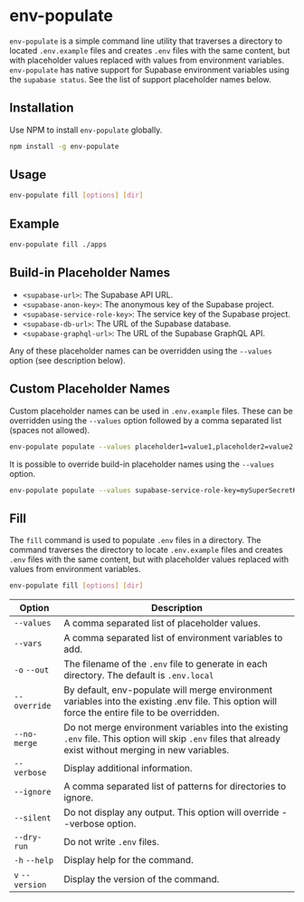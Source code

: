 # env-populate

`env-populate` is a simple command line utility that traverses a directory to located `.env.example` files and creates `.env` files with the same content, but with placeholder values replaced with values from environment variables. `env-populate` has native support for Supabase environment variables using the `supabase status`. See the list of support placeholder names below.

## Installation
Use NPM to install `env-populate` globally.
```sh
npm install -g env-populate
```

## Usage
```sh
env-populate fill [options] [dir]
```

## Example
```sh
env-populate fill ./apps
```

## Build-in Placeholder Names
- `<supabase-url>`: The Supabase API URL.
- `<supabase-anon-key>`: The anonymous key of the Supabase project.
- `<supabase-service-role-key>`: The service key of the Supabase project.
- `<supabase-db-url>`: The URL of the Supabase database.
- `<supabase-graphql-url>`: The URL of the Supabase GraphQL API.

Any of these placeholder names can be overridden using the `--values` option (see description below).

## Custom Placeholder Names
Custom placeholder names can be used in `.env.example` files. These can be overridden using the `--values` option followed by a comma separated list (spaces not allowed).

```sh
env-populate populate --values placeholder1=value1,placeholder2=value2
```

It is possible to override build-in placeholder names using the `--values` option.

```sh
env-populate populate --values supabase-service-role-key=mySuperSecretKey
```

## Fill
The `fill` command is used to populate `.env` files in a directory. The command traverses the directory to locate `.env.example` files and creates `.env` files with the same content, but with placeholder values replaced with values from environment variables.

```sh
env-populate fill [options] [dir]
```

| Option          | Description                                                                                                                                               |
| --------------- | --------------------------------------------------------------------------------------------------------------------------------------------------------- |
| `--values`      | A comma separated list of placeholder values.                                                                                                             |
| `--vars`        | A comma separated list of environment variables to add.                                                                                                   |
| `-o` `--out`    | The filename of the `.env` file to generate in each directory. The default is `.env.local`                                                                |
| `--override`    | By default, env-populate will merge environment variables into the existing .env file. This option will force the entire file to be overridden.           |
| `--no-merge`    | Do not merge environment variables into the existing `.env` file. This option will skip `.env` files that already exist without merging in new variables. |
| `--verbose`     | Display additional information.                                                                                                                           |
| `--ignore`      | A comma separated list of patterns for directories to ignore.                                                                                             |
| `--silent`      | Do not display any output. This option will override --verbose option.                                                                                    |
| `--dry-run`     | Do not write `.env` files.                                                                                                                                |
| `-h` `--help`   | Display help for the command.                                                                                                                             |
| `v` `--version` | Display the version of the command.                                                                                                                       |
